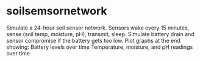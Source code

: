 # soilsemsornetwork
Simulate a 24-hour soil sensor network.  Sensors wake every 15 minutes, sense (soil temp, moisture, pH), transmit, sleep.  Simulate battery drain and sensor compromise if the battery gets too low.  Plot graphs at the end showing:  Battery levels over time  Temperature, moisture, and pH readings over time
